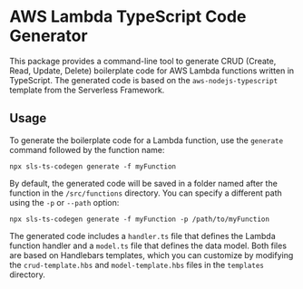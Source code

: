 AWS Lambda TypeScript Code Generator
====================================

This package provides a command-line tool to generate CRUD (Create, Read, Update, Delete) boilerplate code for AWS Lambda functions written in TypeScript. The generated code is based on the `aws-nodejs-typescript` template from the Serverless Framework.



Usage
-----

To generate the boilerplate code for a Lambda function, use the `generate` command followed by the function name:


```npx sls-ts-codegen generate -f myFunction```

By default, the generated code will be saved in a folder named after the function in the `/src/functions` directory. You can specify a different path using the `-p` or `--path` option:

```npx sls-ts-codegen generate -f myFunction -p /path/to/myFunction```

The generated code includes a `handler.ts` file that defines the Lambda function handler and a `model.ts` file that defines the data model. Both files are based on Handlebars templates, which you can customize by modifying the `crud-template.hbs` and `model-template.hbs` files in the `templates` directory.

